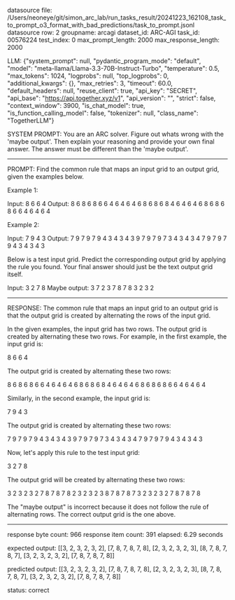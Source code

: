 datasource file: /Users/neoneye/git/simon_arc_lab/run_tasks_result/20241223_162108_task_to_prompt_o3_format_with_bad_predictions/task_to_prompt.jsonl
datasource row: 2
groupname: arcagi
dataset_id: ARC-AGI
task_id: 00576224
test_index: 0
max_prompt_length: 2000
max_response_length: 2000

LLM:
{"system_prompt": null, "pydantic_program_mode": "default", "model": "meta-llama/Llama-3.3-70B-Instruct-Turbo", "temperature": 0.5, "max_tokens": 1024, "logprobs": null, "top_logprobs": 0, "additional_kwargs": {}, "max_retries": 3, "timeout": 60.0, "default_headers": null, "reuse_client": true, "api_key": "SECRET", "api_base": "https://api.together.xyz/v1", "api_version": "", "strict": false, "context_window": 3900, "is_chat_model": true, "is_function_calling_model": false, "tokenizer": null, "class_name": "TogetherLLM"}

SYSTEM PROMPT:
You are an ARC solver. Figure out whats wrong with the 'maybe output'. Then explain your reasoning and provide your own final answer. The answer must be different than the 'maybe output'.

---

PROMPT:
Find the common rule that maps an input grid to an output grid, given the examples below.

Example 1:

Input:
8 6
6 4
Output:
8 6 8 6 8 6
6 4 6 4 6 4
6 8 6 8 6 8
4 6 4 6 4 6
8 6 8 6 8 6
6 4 6 4 6 4

Example 2:

Input:
7 9
4 3
Output:
7 9 7 9 7 9
4 3 4 3 4 3
9 7 9 7 9 7
3 4 3 4 3 4
7 9 7 9 7 9
4 3 4 3 4 3

Below is a test input grid. Predict the corresponding output grid by applying the rule you found. Your final answer should just be the text output grid itself.

Input:
3 2
7 8
Maybe output:
3 7 2 3
7 8 7 8
3 2 3 2


---

RESPONSE:
The common rule that maps an input grid to an output grid is that the output grid is created by alternating the rows of the input grid.

In the given examples, the input grid has two rows. The output grid is created by alternating these two rows. For example, in the first example, the input grid is:

8 6
6 4

The output grid is created by alternating these two rows:

8 6 8 6 8 6
6 4 6 4 6 4
6 8 6 8 6 8
4 6 4 6 4 6
8 6 8 6 8 6
6 4 6 4 6 4

Similarly, in the second example, the input grid is:

7 9
4 3

The output grid is created by alternating these two rows:

7 9 7 9 7 9
4 3 4 3 4 3
9 7 9 7 9 7
3 4 3 4 3 4
7 9 7 9 7 9
4 3 4 3 4 3

Now, let's apply this rule to the test input grid:

3 2
7 8

The output grid will be created by alternating these two rows:

3 2 3 2 3 2
7 8 7 8 7 8
2 3 2 3 2 3
8 7 8 7 8 7
3 2 3 2 3 2
7 8 7 8 7 8

The "maybe output" is incorrect because it does not follow the rule of alternating rows. The correct output grid is the one above.

---


response byte count: 966
response item count: 391
elapsed: 6.29 seconds

expected output:
[[3, 2, 3, 2, 3, 2], [7, 8, 7, 8, 7, 8], [2, 3, 2, 3, 2, 3], [8, 7, 8, 7, 8, 7], [3, 2, 3, 2, 3, 2], [7, 8, 7, 8, 7, 8]]

predicted output:
[[3, 2, 3, 2, 3, 2], [7, 8, 7, 8, 7, 8], [2, 3, 2, 3, 2, 3], [8, 7, 8, 7, 8, 7], [3, 2, 3, 2, 3, 2], [7, 8, 7, 8, 7, 8]]

status: correct

